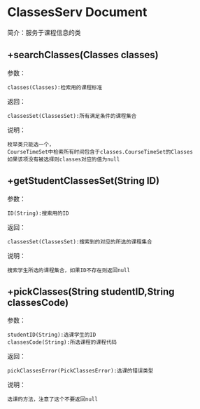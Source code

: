 # ClassesServ Document
简介：服务于课程信息的类
## +searchClasses(Classes classes)
参数：

    classes(Classes):检索用的课程标准
返回：

    classesSet(ClassesSet):所有满足条件的课程集合
说明：

    枚举类只能选一个，
    CourseTimeSet中检索所有时间包含于classes.CourseTimeSet的Classes
    如果该项没有被选择则classes对应的值为null
## +getStudentClassesSet(String ID)
参数：

    ID(String):搜索用的ID
返回：

    classesSet(ClassesSet):搜索到的对应的所选的课程集合
说明：

    搜索学生所选的课程集合，如果ID不存在则返回null
## +pickClasses(String studentID,String classesCode)
参数：

    studentID(String):选课学生的ID
    classesCode(String):所选课程的课程代码
返回：

    pickClassesError(PickClassesError):选课的错误类型
说明：

    选课的方法，注意了这个不要返回null